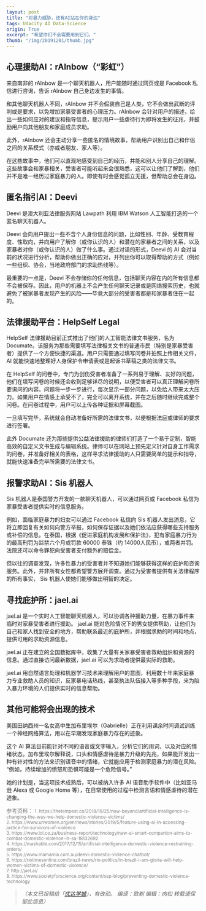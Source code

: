 ```yaml
---
layout: post
title: "对暴力威胁，还有AI站在你的身边"
tags: Udacity AI Data-Science
origin: True
excerpt: "希望你们不会需要用到它们。"
thumb: "/img/20191201/thumb.jpg"
---
```


## 心理援助AI：rAInbow（“彩虹”）

来自南非的 rAInbow 是一个聊天机器人，用户能随时通过网页或是 Facebook 私信进行咨询，告诉 rAInbow 自己身边发生的事情。

和其他聊天机器人不同，rAInbow 并不会假装自己是人类，它不会做出武断的评判或是要求，以免增加家暴受害者的心理压力。rAInbow 会针对用户的描述，给出一些如何应对的建议和指导信息，提示用户一些虐待行为即将发生的征兆，并鼓励用户向其他朋友和家庭成员求助。

此外，rAInbow 还会主动分享一些匿名的情境故事，帮助用户识别出自己和伴侣之间的关系模式（亦或者朋友、家人等）。

在这些故事中，他们可以直观地感受到自己的经历，并能和别人分享自己的理解。这些故事会和家暴相关，受害者可能听起来会很熟悉，这可以让他们了解到，他们并不是唯一经历过家庭暴力的人。即使有时会感觉孤立无援，但帮助总会在身边。


## 匿名指引AI：Deevi

Deevi 是澳大利亚法律服务网站 Lawpath 利用 IBM Watson 人工智能打造的一个匿名聊天机器人。

Deevi 会向用户提出一些不含个人身份信息的问题，比如性别、年龄、受教育程度、性取向，并向用户了解你（或你认识的人）和潜在的家暴者之间的关系，以及家暴者对你（或你认识的人）做了什么事。通过对话的形式，Deevi 的 AI 会对当前的状况进行分析，帮助你做出正确的应对，并列出你可以取得帮助的方式（例如一些组织、协会，当地政府部门的求助热线等）。

最重要的一点是，Deevi 不会存储你的任何信息，包括聊天内容在内的所有信息都不会被保存。因此，用户的机器上不会产生任何聊天记录或是网络搜索历史，也就避免了被家暴者发现产生的风险——毕竟大部分的受害者都是和家暴者住在一起的。


## 法律援助平台：HelpSelf Legal 

HelpSelf 法律援助目前正式推出了他们的人工智能法律文书服务，名为 Documate。该服务为那些需要填写法律相关文书的普通市民（特别是家暴受害者）提供了一个方便快捷的渠道。用户只需要通过填写问卷并拍照上传相关文件，AI 就能快速地整理好人身保护令申请表或是起诉书草稿之类的法律文书。


在 HelpSelf 的问卷中，专门为创伤受害者准备了一系列易于理解、友好的问题，他们在填写问卷的时候还会收到足够详尽的说明，以便受害者可以真正理解问卷所要询问的内容。问题将一步一步进行，每次显示一部分问题，以免给人带来太大压力。如果用户在情感上承受不了，完全可以离开系统，并在之后随时继续完成整个问卷。在问卷过程中，用户可以上传各种证据和屏幕截图。

一旦填写完毕，系统就会自动准备好所需的法律文书，以便根据法庭或律师的要求进行签署。


此外 Documate 还为那些提供公益法律援助的律师们打造了一个易于定制，智能高效的自定义文书生成与编辑系统。律师可以在网站上预先定义针对自身工作需求的问卷，并准备好相关的表格，这样寻求法律援助的人只需要简单的提示和指导，就能快速准备完毕所需要的法律文书。

## 报警求助AI：Sis 机器人

Sis 机器人是泰国警方开发的一款聊天机器人，可以通过网页或 Facebook 私信为家暴受害者提供实时的信息服务。


例如，面临家庭暴力的妇女可以通过 Facebook 私信向 Sis 机器人发出消息，它将立即回复有关如何向警方举报，如何保存证据以及她们依法应获得哪些支持服务或补偿的信息。在泰国，根据《促进家庭机构发展和保护法》，犯有家庭暴力行为的最高刑罚为监禁六个月或罚款 60000 泰铢（约 14000人民币），或两者并罚。法院还可以命令罪犯向受害者支付额外的赔偿金。

但以往的调查发现，许多性暴力的受害者并不知道她们能够获得这样的庇护和咨询服务。此外，并非所有女性都希望警方展开调查。通过为受害者提供有关法律程序的所有事实， Sis 机器人使她们能够做出明智的决定。


## 寻找庇护所：jael.ai

jael.ai 是一个实时人工智能聊天机器人，可以协调各种援助力量，在暴力事件来临时对家暴受害者进行援助。 jael.ai 能对危险情况下的男女提供帮助，让他们为自己和家人找到安全的地方，帮助联系最近的庇护所，并根据求助的时间和地点，提供可用的求助资源信息。

jael.ai 正在建立的全国数据库中，收集了大量有关家暴受害者救助组织和资源的信息。通过直接访问最新数据，jael.ai 可以为求助者提供最实际的救助。


jael.ai 用自然语言处理和机器学习技术来理解用户的意图，利用数十年来家庭暴力专业救助人员的知识，反家暴电话热线，甚至执法队伍接入等多种手段，来为陷入暴力环境的人们提供实时的信息帮助。

## 其他可能将会出现的技术

美国田纳西州一名女高中生加布里埃尔（Gabrielle）正在利用课余时间调试训练一个神经网络算法，用以在早期发现家庭暴力存在的迹象。

这个 AI 算法目前能针对不同的语音或文字输入，分析它们的用词，以及对应的情绪状态。加布里埃尔解释说，口头和情感虐待是暴力升级的先兆，如果能开发出一种有针对性的方法来识别语音中的情绪，它就能应用于检测家庭暴力的潜在风险。 “例如，持续增加的愤怒和恐惧可能是一个危险信号。”

她的计划是，当这项技术成熟后，可以被纳入许多 AI 语音助手软件中（比如亚马逊 Alexa 或 Google Home 等），在日常使用的过程中检测言语和情感虐待的潜在迹象。



<p style="color:grey">参考资料：<small>
1.   https://thetempest.co/2018/10/25/now-beyond/artificial-intelligence-is-changing-the-way-we-help-domestic-violence-victims/ <br>
2.   https://www.unwomen.org/en/news/stories/2019/5/feature-using-ai-in-accessing-justice-for-survivors-of-violence <br>
3.   https://www.iol.co.za/business-report/technology/new-ai-smart-companion-aims-to-combat-domestic-violence-in-sa-18132692 <br>
4.   https://mashable.com/2017/12/15/artificial-intelligence-domestic-violence-restraining-orders/ <br> 
5.   https://www.mamamia.com.au/deevi-domestic-violence-chatbot/ <br>
6.   https://riotimesonline.com/brazil-news/rio-politics/in-brazil-i-am-gloria-will-help-women-victims-of-domestic-violence/ <br>
7.   http://jael.ai/ <br>
8.   https://www.societyforscience.org/content/ssp-blog/preventing-domestic-violence-technology
</small></p>


> _（本文已投稿给「[优达学城](https://cn.udacity.com)」，有改动。 编译：欧剃  编辑：肉松 转载请保留此信息）_


